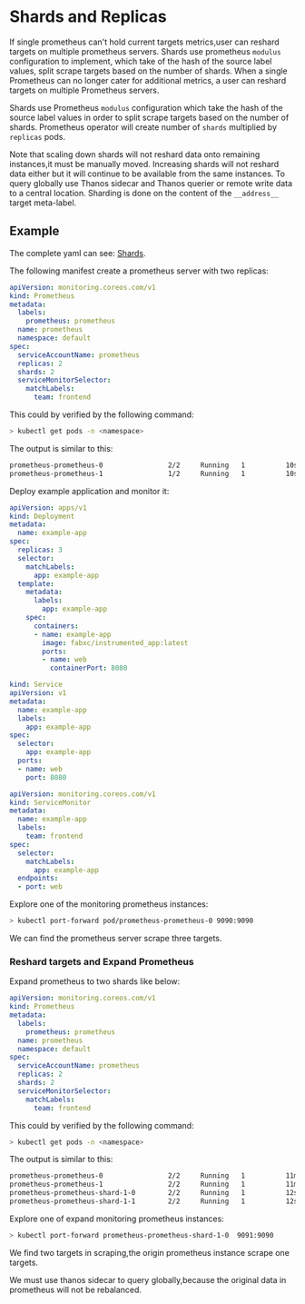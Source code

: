 # Shards and Replicas

If single prometheus can't hold current targets metrics,user can reshard targets on multiple prometheus servers.
Shards use prometheus `modulus` configuration to implement, which take of the hash of the source label values, split scrape targets based on the number of shards.
When a single Prometheus can no longer cater for additional metrics, a user can reshard targets on multiple Prometheus servers.

Shards use Prometheus `modulus` configuration which take the hash of the source label values in order to split scrape targets based on the number of shards.
Prometheus operator will create number of `shards` multiplied by `replicas` pods.

Note that scaling down shards will not reshard data onto remaining instances,it must be manually moved. Increasing shards will not reshard data either but it will continue to be available from the same instances.
To query globally use Thanos sidecar and Thanos querier or remote write data to a central location. Sharding is done on the content of the `__address__` target meta-label.

## Example

The complete yaml can see: [Shards](../../example/shards).

The following manifest create a prometheus server with two replicas:

```yaml mdox-exec="cat example/shards/prometheus.yaml"
apiVersion: monitoring.coreos.com/v1
kind: Prometheus
metadata:
  labels:
    prometheus: prometheus
  name: prometheus
  namespace: default
spec:
  serviceAccountName: prometheus
  replicas: 2
  shards: 2
  serviceMonitorSelector:
    matchLabels:
      team: frontend
```

This could by verified by the following command:

```bash
> kubectl get pods -n <namespace>
```

The output is similar to this:

```bash
prometheus-prometheus-0                2/2     Running   1          10s
prometheus-prometheus-1                1/2     Running   1          10s
```

Deploy example application and monitor it:

```yaml mdox-exec="cat example/shards/example-app-deployment.yaml"
apiVersion: apps/v1
kind: Deployment
metadata:
  name: example-app
spec:
  replicas: 3
  selector:
    matchLabels:
      app: example-app
  template:
    metadata:
      labels:
        app: example-app
    spec:
      containers:
      - name: example-app
        image: fabxc/instrumented_app:latest
        ports:
        - name: web
          containerPort: 8080
```

```yaml mdox-exec="cat example/shards/example-app-service.yaml"
kind: Service
apiVersion: v1
metadata:
  name: example-app
  labels:
    app: example-app
spec:
  selector:
    app: example-app
  ports:
  - name: web
    port: 8080
```

```yaml mdox-exec="cat example/shards/example-app-service-monitor.yaml"
apiVersion: monitoring.coreos.com/v1
kind: ServiceMonitor
metadata:
  name: example-app
  labels:
    team: frontend
spec:
  selector:
    matchLabels:
      app: example-app
  endpoints:
  - port: web
```

Explore one of the monitoring prometheus instances:

```bash
> kubectl port-forward pod/prometheus-prometheus-0 9090:9090
```

We can find the prometheus server scrape three targets.

### Reshard targets and Expand Prometheus

Expand prometheus to two shards like below:

```yaml mdox-exec="cat example/shards/prometheus.yaml"
apiVersion: monitoring.coreos.com/v1
kind: Prometheus
metadata:
  labels:
    prometheus: prometheus
  name: prometheus
  namespace: default
spec:
  serviceAccountName: prometheus
  replicas: 2
  shards: 2
  serviceMonitorSelector:
    matchLabels:
      team: frontend
```

This could by verified by the following command:

```bash
> kubectl get pods -n <namespace>
```

The output is similar to this:

```bash
prometheus-prometheus-0                2/2     Running   1          11m
prometheus-prometheus-1                2/2     Running   1          11m
prometheus-prometheus-shard-1-0        2/2     Running   1          12s
prometheus-prometheus-shard-1-1        2/2     Running   1          12s
```

Explore one of expand monitoring prometheus instances:

```bash
> kubectl port-forward prometheus-prometheus-shard-1-0  9091:9090
```

We find two targets in scraping,the origin prometheus instance scrape one targets.

We must use thanos sidecar to query globally,because the original data in prometheus will not be rebalanced.
